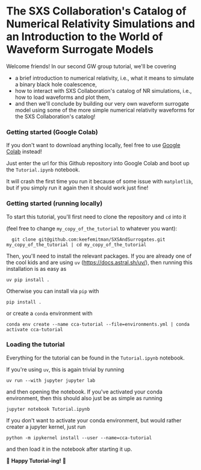 # The SXS Collaboration's Catalog of Numerical Relativity Simulations and an Introduction to the World of Waveform Surrogate Models
Welcome friends! In our second GW group tutorial, we'll be covering
* a brief introduction to numerical relativity, i.e., what it means to simulate a binary black hole coalescence,
* how to interact with SXS Collaboration's catalog of NR simulations, i.e., how to load waveforms and plot them,
* and then we'll conclude by building our very own waveform surrogate model using some of the more simple numerical relativity waveforms for the SXS Collaboration's catalog!

### Getting started (Google Colab)

If you don't want to download anything locally, feel free to use [Google Colab](https://colab.research.google.com/) instead!

Just enter the url for this Github repository into Google Colab and boot up the `Tutorial.ipynb` notebook.

It will crash the first time you run it because of some issue with `matplotlib`, but if you simply run it again then it should work just fine!

### Getting started (running locally)
To start this tutorial, you'll first need to clone the repository and `cd` into it

(feel free to change `my_copy_of_the_tutorial` to whatever you want):

```
  git clone git@github.com:keefemitman/SXSAndSurrogates.git my_copy_of_the_tutorial | cd my_copy_of_the_tutorial
```

Then, you'll need to install the relevant packages. If you are already one of the cool kids and are using `uv` (https://docs.astral.sh/uv/),
then running this installation is as easy as 

```
uv pip install .
```

Otherwise you can install via `pip` with

```
pip install .
```

or create a `conda` environment with

```
conda env create --name cca-tutorial --file=environments.yml | conda activate cca-tutorial
```

### Loading the tutorial
Everything for the tutorial can be found in the `Tutorial.ipynb` notebook.

If you're using `uv`, this is again trivial by running
```
uv run --with jupyter jupyter lab
```
and then opening the notebook. If you've activated your conda environment, then this should also just be as simple as running
```
jupyter notebook Tutorial.ipynb
```
If you don't want to activate your conda environment, but would rather creater a jupyter kernel, just run
```
python -m ipykernel install --user --name=cca-tutorial
```
and then load it in the notebook after starting it up.

🌈 **Happy Tutorial-ing!** 🎉
